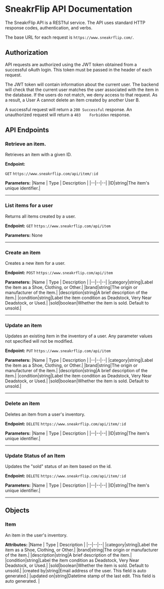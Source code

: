 # SneakrFlip API Documentation
The SneakrFlip API is a RESTful service. The API uses standard HTTP response codes, authentication, and verbs. 

The base URL for each request is `https://www.sneakrflip.com/`. 

## Authorization
API requests are authorized using the JWT token obtained from a successful oAuth login. This token must be passed in the header of each request. 

The JWT token will contain information about the current user. The backend will check that the current user matches the user associated with the item in the database. If the users do not match, we deny access to that request. As a result, a User A cannot delete an item created by another User B.

A successful request will return a `200 Successful` response. An unauthorized request will return a `403	Forbidden` response. 

## API Endpoints

### Retrieve an item.
Retrieves an item with a given ID. 

**Endpoint:**

`GET`  `https://www.sneakrflip.com/api/item/:id`

**Parameters:** 
|Name  | Type  | Description |
|--|--|--|
|ID|string|The item's unique identifier.|

---

### List items for a user
Returns all items created by a user.

**Endpoint:**
`GET` `https://www.sneakrflip.com/api/item`

**Parameters:** 
None 

---

### Create an item
Creates a new item for a user. 

**Endpoint:**
`POST` `https://www.sneakrflip.com/api/item`

**Parameters:** 
|Name  | Type  | Description |
|--|--|--|
|category|string|Label the item as a Shoe, Clothing, or Other.|
|brand|string|The origin or manufacturer of the item.|
|description|string|A brief description of the item.|
|condition|string|Label the item condition as Deadstock, Very Near Deadstock, or Used.|
|sold|boolean|Whether the item is sold. Default to unsold.|

---

### Update an item
Updates an existing item in the inventory of a user. Any parameter values not specified will not be modified. 

**Endpoint:**
`PUT` `https://www.sneakrflip.com/api/item`

**Parameters:** 
|Name  | Type  | Description |
|--|--|--|
|category|string|Label the item as a Shoe, Clothing, or Other.|
|brand|string|The origin or manufacturer of the item.|
|description|string|A brief description of the item.|
|condition|string|Label the item condition as Deadstock, Very Near Deadstock, or Used.|
|sold|boolean|Whether the item is sold. Default to unsold.|

---

### Delete an item
Deletes an item from a user's inventory. 

**Endpoint:**
`DELETE` `https://www.sneakrflip.com/api/item/:id`

**Parameters:** 
|Name  | Type  | Description |
|--|--|--|
|ID|string|The item's unique identifier.|

---

### Update Status of an Item
Updates the "sold" status of an item based on the id. 

**Endpoint:**
`DELETE` `https://www.sneakrflip.com/api/item/:id`

**Parameters:** 
|Name  | Type  | Description |
|--|--|--|
|ID|string|The item's unique identifier.|

---

## Objects

### Item
An item in the user's inventory. 

**Attributes:**
|Name  | Type  | Description |
|--|--|--|
|category|string|Label the item as a Shoe, Clothing, or Other.|
|brand|string|The origin or manufacturer of the item.|
|description|string|A brief description of the item.|
|condition|string|Label the item condition as Deadstock, Very Near Deadstock, or Used.|
|sold|boolean|Whether the item is sold. Default to unsold.|
|created by|string|Email address of the user. This field is auto generated.|
|updated on|string|Datetime stamp of the last edit. This field is auto generated. |
